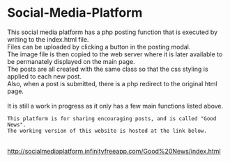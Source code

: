 # Social-Media-Platform

This social media platform has a php posting function that is executed by writing to the index.html file.\
Files can be uploaded by clicking a button in the posting modal. \
The image file is then copied to the web server where it is later available to be permanately displayed on the main page.\
The posts are all created with the same class so that the css styling is applied to each new post.\
Also, when a post is submitted, there is a php redirect to the original html page.\
\
It is still a work in progress as it only has a few main functions listed above.

    This platform is for sharing encouraging posts, and is called "Good News".
    The working version of this website is hosted at the link below.
\
http://socialmediaplatform.infinityfreeapp.com/Good%20News/index.html
